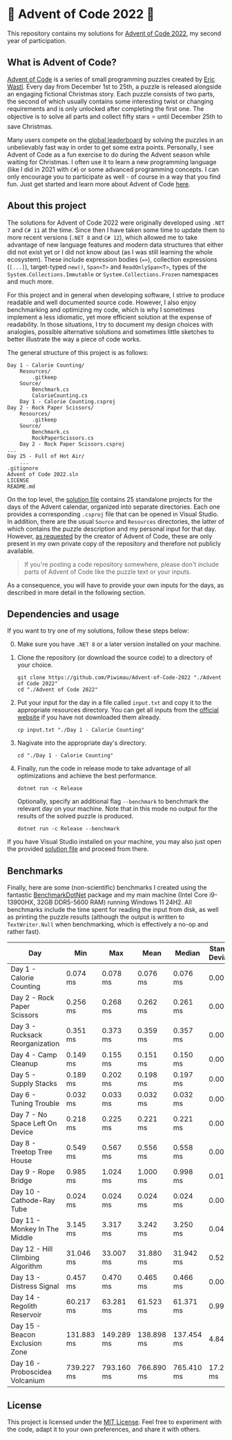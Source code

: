 # 🎄 Advent of Code 2022 🎄

This repository contains my solutions for [Advent of Code 2022](https://adventofcode.com/2022),
my second year of participation.

## What is Advent of Code?

[Advent of Code](https://adventofcode.com/) is a series of small programming puzzles created by
[Eric Wastl](http://was.tl/). Every day from December 1st to 25th, a puzzle is released alongside an
engaging fictional Christmas story. Each puzzle consists of two parts, the second of which usually
contains some interesting twist or changing requirements and is only unlocked after completing the
first one. The objective is to solve all parts and collect fifty stars ⭐ until December 25th to
save Christmas.

Many users compete on the [global leaderboard](https://adventofcode.com/2022/leaderboard) by
solving the puzzles in an unbelievably fast way in order to get some extra points. Personally,
I see Advent of Code as a fun exercise to do during the Advent season while waiting for Christmas.
I often use it to learn a new programming language (like I did in 2021 with `C#`) or some advanced
programming concepts. I can only encourage you to participate as well - of course in a way that you
find fun. Just get started and learn more about Advent of Code
[here](https://adventofcode.com/2022/about).

## About this project

The solutions for Advent of Code 2022 were originally developed using `.NET 7` and `C# 11` at the
time. Since then I have taken some time to update them to more recent versions (`.NET 8` and
`C# 12`), which allowed me to take advantage of new language features and modern data structures
that either did not exist yet or I did not know about (as I was still learning the whole ecosystem).
These include expression bodies (`=>`), collection expressions (`[...]`), target-typed `new()`,
`Span<T>` and `ReadOnlySpan<T>`, types of the `System.Collections.Immutable` or
`System.Collections.Frozen` namespaces and much more.

For this project and in general when developing software, I strive to produce readable and well
documented source code. However, I also enjoy benchmarking and optimizing my code, which is why I
sometimes implement a less idiomatic, yet more efficient solution at the expense of readability.
In those situations, I try to document my design choices with analogies, possible alternative
solutions and sometimes little sketches to better illustrate the way a piece of code works.

The general structure of this project is as follows:

```
Day 1 - Calorie Counting/
    Resources/
        .gitkeep
    Source/
        Benchmark.cs
        CalorieCounting.cs
    Day 1 - Calorie Counting.csproj
Day 2 - Rock Paper Scissors/
    Resources/
        .gitkeep
    Source/
        Benchmark.cs
        RockPaperScissors.cs
    Day 2 - Rock Paper Scissors.csproj
...
Day 25 - Full of Hot Air/
    ...
.gitignore
Advent of Code 2022.sln
LICENSE
README.md
```

On the top level, the [solution file](Advent+of+Code+2022.sln) contains 25 standalone projects
for the days of the Advent calendar, organized into separate directories. Each one provides a
corresponding `.csproj` file that can be opened in Visual Studio. In addition, there are the usual
`Source` and `Resources` directories, the latter of which contains the puzzle description and my
personal input for that day. However, [as requested](https://adventofcode.com/2022/about) by the
creator of Advent of Code, these are only present in my own private copy of the repository and
therefore not publicly available.

> If you're posting a code repository somewhere, please don't include parts of Advent of Code like
  the puzzle text or your inputs.

As a consequence, you will have to provide your own inputs for the days, as described in more detail
in the following section.

## Dependencies and usage

If you want to try one of my solutions, follow these steps below:

0. Make sure you have `.NET 8` or a later version installed on your machine.

1. Clone the repository (or download the source code) to a directory of your choice.

   ```shell
   git clone https://github.com/Piwimau/Advent-of-Code-2022 "./Advent of Code 2022"
   cd "./Advent of Code 2022"
   ```

2. Put your input for the day in a file called `input.txt` and copy it to the appropriate resources
   directory. You can get all inputs from the [official website](https://adventofcode.com/2022) if
   you have not downloaded them already.

   ```shell
   cp input.txt "./Day 1 - Calorie Counting"
   ```

3. Nagivate into the appropriate day's directory.

   ```shell
   cd "./Day 1 - Calorie Counting"
   ```

4. Finally, run the code in release mode to take advantage of all optimizations and achieve the best
   performance.

   ```shell
   dotnet run -c Release
   ```

   Optionally, specify an additional flag `--benchmark` to benchmark the relevant day on your
   machine. Note that in this mode no output for the results of the solved puzzle is produced.

   ```shell
   dotnet run -c Release --benchmark
   ```

If you have Visual Studio installed on your machine, you may also just open the provided
[solution file](Advent+of+Code+2022.sln) and proceed from there.

## Benchmarks

Finally, here are some (non-scientific) benchmarks I created using the fantastic
[BenchmarkDotNet](https://github.com/dotnet/BenchmarkDotNet) package and my main machine (Intel Core
i9-13900HX, 32GB DDR5-5600 RAM) running Windows 11 24H2. All benchmarks include the time spent for
reading the input from disk, as well as printing the puzzle results (although the output is written
to `TextWriter.Null` when benchmarking, which is effectively a no-op and rather fast).

| Day                              | Min        | Max        | Mean       | Median     | Standard Deviation |
|----------------------------------|------------|------------|------------|------------|--------------------|
| Day 1 - Calorie Counting         |   0.074 ms |   0.078 ms |   0.076 ms |   0.076 ms |  0.001 ms          |
| Day 2 - Rock Paper Scissors      |   0.256 ms |   0.268 ms |   0.262 ms |   0.261 ms |  0.003 ms          |
| Day 3 - Rucksack Reorganization  |   0.351 ms |   0.373 ms |   0.359 ms |   0.357 ms |  0.007 ms          |
| Day 4 - Camp Cleanup             |   0.149 ms |   0.155 ms |   0.151 ms |   0.150 ms |  0.002 ms          |
| Day 5 - Supply Stacks            |   0.189 ms |   0.202 ms |   0.198 ms |   0.197 ms |  0.003 ms          |
| Day 6 - Tuning Trouble           |   0.032 ms |   0.033 ms |   0.032 ms |   0.032 ms |  0.000 ms          |
| Day 7 - No Space Left On Device  |   0.218 ms |   0.225 ms |   0.221 ms |   0.221 ms |  0.002 ms          |
| Day 8 - Treetop Tree House       |   0.549 ms |   0.567 ms |   0.556 ms |   0.558 ms |  0.005 ms          |
| Day 9 - Rope Bridge              |   0.985 ms |   1.024 ms |   1.000 ms |   0.998 ms |  0.011 ms          |
| Day 10 - Cathode-Ray Tube        |   0.024 ms |   0.024 ms |   0.024 ms |   0.024 ms |  0.000 ms          |
| Day 11 - Monkey In The Middle    |   3.145 ms |   3.317 ms |   3.242 ms |   3.250 ms |  0.048 ms          |
| Day 12 - Hill Climbing Algorithm |  31.046 ms |  33.007 ms |  31.880 ms |  31.942 ms |  0.521 ms          |
| Day 13 - Distress Signal         |   0.457 ms |   0.470 ms |   0.465 ms |   0.466 ms |  0.004 ms          |
| Day 14 - Regolith Reservoir      |  60.217 ms |  63.281 ms |  61.523 ms |  61.371 ms |  0.995 ms          |
| Day 15 - Beacon Exclusion Zone   | 131.883 ms | 149.289 ms | 138.898 ms | 137.454 ms |  4.843 ms          |
| Day 16 - Proboscidea Volcanium   | 739.227 ms | 793.160 ms | 766.890 ms | 765.410 ms | 17.228 ms          |

## License

This project is licensed under the [MIT License](LICENSE). Feel free to experiment with the code,
adapt it to your own preferences, and share it with others.